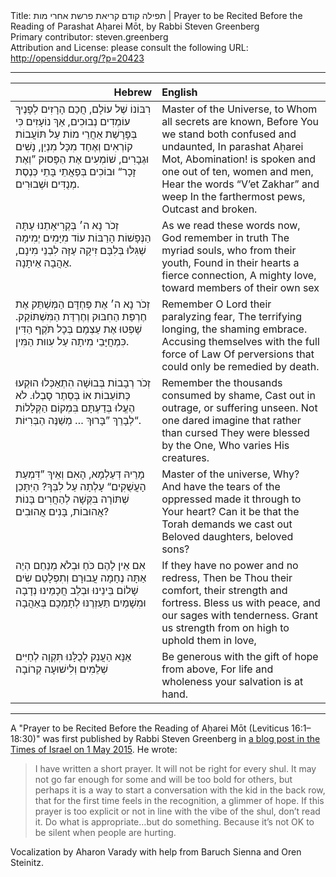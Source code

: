 <html>
<head></head>
<body>
Title: תפילה קודם קריאת פרשת אחרי מות | Prayer to be Recited Before the Reading of Parashat Aḥarei Mōt, by Rabbi Steven Greenberg<br />
Primary contributor: steven.greenberg<br />
Attribution and License: please consult the following URL: <a href="http://opensiddur.org/?p=20423">http://opensiddur.org/?p=20423</a>
<p />
<hr />

<table style="margin-left: auto;margin-right: auto;" class="draggable">
<thead><tr><th id="x" style="text-align: right;">Hebrew</th><th style="text-align: left;">English</th></tr></thead>
<tbody>
<tr><td style="vertical-align:top;" width="46%">
<div class="liturgy"><span lang="he">
רִבּוֹנוֹ שֶׁל עוֹלָם, חֲכַם הָרָזִים
לְפָנֶיךָ עוֹמְדִים נְבוּכִים, אַךְ נוֹעָזִים
כִּי בְּפָּרָשַׁת אַחֲרֵי מוֹת עַל תּוֹעֲבוֹת קוֹרְאִים
וְאֶחָד מִכָּל מִנְיַן, נָשִׁים וּגְבָרִים,
שׁוֹמְעִים אֶת הַפָּסוּק ”וְאֶת זָכָר“ וּבוֹכִים
בְּפַאֲתֵי בָּתֵי כְּנֶסֶת
מְנֻדִּים וּשְׁבוּרִים.
</span></div></td>
 
<td style="vertical-align:top;" width="53%">
<div class="english">
Master of the Universe, to Whom all secrets are known,
Before You we stand both confused and undaunted,
In parashat Aḥarei Mot, Abomination! is spoken
and one out of ten, women and men,
Hear the words “V’et Zakhar” and weep
In the farthermost pews,
Outcast and broken.
</div></td></tr>


<tr><td style="vertical-align:top;" width="46%">
<div class="liturgy"><span lang="he">
זְכֹר נָא ה׳ בְּקְרִיאָתֵנוּ עַתָּה
הַנְּפָשׁוֹת הָרַבּוֹת עוֹד מִיָּמִים יְמִימָה
שְׁגִּלּוּ בְּלִבָּם זִיקָה עַזָּה
לִבְנֵי מִינָם, אַהֲבָה אֵיתָנָה.
</span></div></td>
 
<td style="vertical-align:top;" width="53%">
<div class="english">
As we read these words now, God remember in truth
The myriad souls, who from their youth,
Found in their hearts a fierce connection,
A mighty love, toward members of their own sex
</div></td></tr>


<tr><td style="vertical-align:top;" width="46%">
<div class="liturgy"><span lang="he">
זְכֹר נָא ה׳ אֶת פַּחְדָּם הַמְּשַׁתֵּק
אֶת חֶרְפַּת הַחִבּוּק וְחֶרְדַּת הַמִּשְׁתּוֹקֵק.
שָׁפְטוּ אֶת עַצְמָם בְּכָל תֹּקֶף הַדִּין
כִּמְחֲיָּבֵי מִיתָה עַל עִווּת הַמִּין.
</span></div></td>
 
<td style="vertical-align:top;" width="53%">
<div class="english">
Remember O Lord their paralyzing fear,
The terrifying longing, the shaming embrace.
Accusing themselves with the full force of Law
Of perversions that could only be remedied by death.
</div></td></tr>


<tr><td style="vertical-align:top;" width="46%">
<div class="liturgy"><span lang="he">
זְכֹר רְבָבוֹת בְּבוּשָׁה הִתְאַכְּלוּ
הוּקְעוּ כְּתוֹעֵבוֹת אוֹ בְּסֵתֶר סָבְלוּ.
לֹא הֶעֱלוּ בְּדַעְתָּם בִּמְקוֹם הַקְּלָלוֹת
לְבָרֵךְ ”בָּרוּךְ … מְשַׁנֶּה הַבְּרִיּוֹת“.
</span></div></td>
 
<td style="vertical-align:top;" width="53%">
<div class="english">
Remember the thousands consumed by shame,
Cast out in outrage, or suffering unseen.
Not one dared imagine that rather than cursed
They were blessed by the One, Who varies His creatures.
</div></td></tr>


<tr><td style="vertical-align:top;" width="46%">
<div class="liturgy"><span lang="he">
מָרֵיהּ דְּעַלְמָא, הָאִם וְאֵיךְ
”דִּמְעַת הָעֲשֻׁקִים“ עָלְתָה עַל לִבְּךָ?
הַיִּתָּכֵן שְׁתּוֹרָה בִּקְּשָׁה לְהַחֲרִים
בָּנוֹת אֲהוּבוֹת, בָּנִים אֲהוּבִים?
</span></div></td>
 
<td style="vertical-align:top;" width="53%">
<div class="english">
Master of the universe, Why? And have
the tears of the oppressed made it through to Your heart?
Can it be that the Torah demands we cast out
Beloved daughters, beloved sons?
</div></td></tr>


<tr><td style="vertical-align:top;" width="46%">
<div class="liturgy"><span lang="he">
אִם אֵין לָהֶם כֹּחַ וּבְלֹא מְנַחֵם
הְיֶה אַתָּה נֶחָמָה עֲבוּרָם וְתִפְלָטֵם
שִׂים שָׁלוֹם בֵּינֵינוּ וּבְלֵב חֲכָמֵינוּ נְדָבָה
וּמִשָׁמַיִם תַּעַזְרֶנּוּ לְתָמְכָם בְּאַהֲבָה
</span></div></td>
 
<td style="vertical-align:top;" width="53%">
<div class="english">
If they have no power and no redress,
Then be Thou their comfort, their strength and fortress.
Bless us with peace, and our sages with tenderness.
Grant us strength from on high to uphold them in love,
</div></td></tr>


<tr><td style="vertical-align:top;" width="46%">
<div class="liturgy"><span lang="he">
אַנָּא הַעֲנֵק לְכֻלָּנוּ תִּקְוָה
לְחַיִּים שְׁלֵמִים וְלִישׁוּעָה קְרוֹבָה
</span></div></td>
 
<td style="vertical-align:top;" width="53%">
<div class="english">
Be generous with the gift of hope from above,
For life and wholeness your salvation is at hand.
</div></td></tr>
</tbody></table>

<hr />

A "Prayer to be Recited Before the Reading of Aḥarei Mōt (Leviticus 16:1–18:30)" was first published by Rabbi Steven Greenberg in <a href="http://blogs.timesofisrael.com/silence-is-not-ok-when-torah-is-painful/">a blog post in the Times of Israel on 1 May 2015</a>. He wrote:

<blockquote>I have written a short prayer. It will not be right for every shul. It may not go far enough for some and will be too bold for others, but perhaps it is a way to start a conversation with the kid in the back row, that for the first time feels in the recognition, a glimmer of hope. If this prayer is too explicit or not in line with the vibe of the shul, don’t read it. Do what is appropriate…but do something. Because it’s not OK to be silent when people are hurting.</blockquote>

Vocalization by Aharon Varady with help from Baruch Sienna and Oren Steinitz.
</body>
</html>